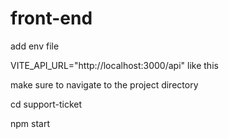 # front-end

add env file

VITE_API_URL="http://localhost:3000/api" like this

make sure to navigate to the project directory

cd support-ticket

npm start

